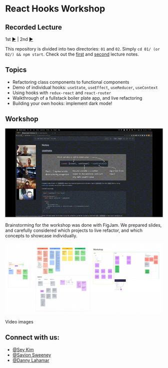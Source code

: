 # React Hooks Workshop

## Recorded Lecture 

1st [▶️](https://www.youtube.com/watch?v=mkvhikFmA5c) | 2nd [▶️](https://www.youtube.com/watch?v=PUPKNlwsMbM&t=0s)

This repository is divided into two directories: `01` and `02`. Simply `cd 01/ (or 02/) && npm start`. Check out the [first](./01-NOTES.md) and [second](./02-NOTES.md) lecture notes.

## Topics

- Refactoring class components to functional components
- Demo of individual hooks: `useState`, `useEffect`, `useReducer`, `useContext`
- Using hooks with `redux-react` and `react-router`
- Walkthrough of a fullstack boiler plate app, and live refactoring
- Building your own hooks: implement dark mode!

## Workshop 

![video](hooks-2.gif)

Brainstorming for the workshop was done with FigJam. We prepared slides, and carefully considered which projects to live refactor, and which concepts to showcase individually.

![img](./imgs/ss%201.png)

Video images

## Connect with us:

- [@Sey Kim](https://linkedin.com/in/sey-kim)
- [@Savion Sweeney](https://linkedin.com/in/savion-sweeney)
- [@Danny Lahamar](https://www.linkedin.com/in/daniellahamar/)


